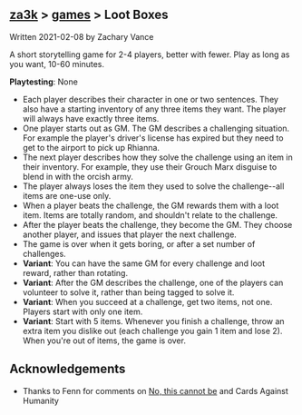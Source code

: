 ## [za3k](/) > [games](/mygames.md) > Loot Boxes
Written 2021-02-08 by Zachary Vance

A short storytelling game for 2-4 players, better with fewer. Play as long as you want, 10-60 minutes.

**Playtesting**: None

- Each player describes their character in one or two sentences. They also have a starting inventory of any three items they want. The player will always have exactly three items.
- One player starts out as GM. The GM describes a challenging situation. For example the player's driver's license has expired but they need to get to the airport to pick up Rhianna.
- The next player describes how they solve the challenge using an item in their inventory. For example, they use their Grouch Marx disguise to blend in with the orcish army.
- The player always loses the item they used to solve the challenge--all items are one-use only.
- When a player beats the challenge, the GM rewards them with a loot item. Items are totally random, and shouldn't relate to the challenge.
- After the player beats the challenge, they become the GM. They choose another player, and issues that player the next challenge.
- The game is over when it gets boring, or after a set number of challenges.
- **Variant**: You can have the same GM for every challenge and loot reward, rather than rotating.
- **Variant**: After the GM describes the challenge, one of the players can volunteer to solve it, rather than being tagged to solve it.
- **Variant**: When you succeed at a challenge, get two items, not one. Players start with only one item.
- **Variant**: Start with 5 items. Whenever you finish a challenge, throw an extra item you dislike out (each challenge you gain 1 item and lose 2). When you're out of items, the game is over.

## Acknowledgements
- Thanks to Fenn for comments on [No, this cannot be](/archive/invincible.md) and Cards Against Humanity
